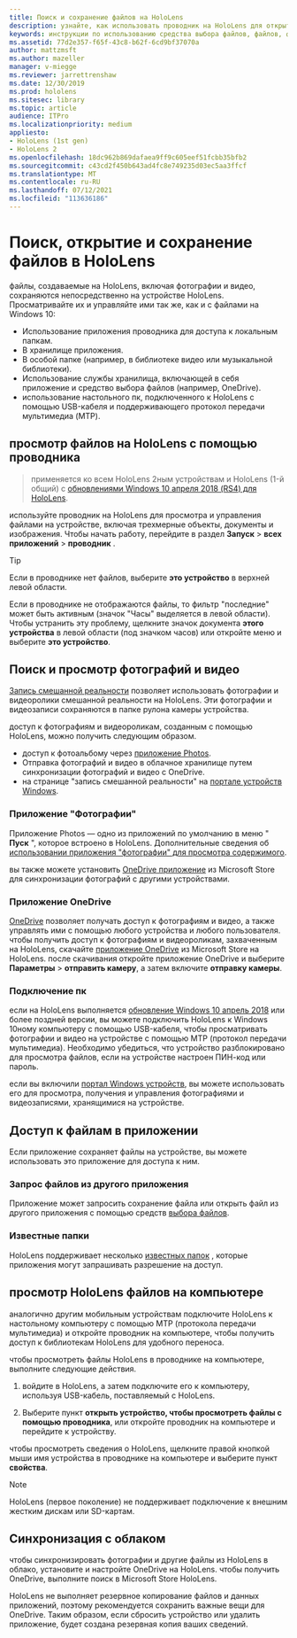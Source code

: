 ```yaml
---
title: Поиск и сохранение файлов на HoloLens
description: узнайте, как использовать проводник на HoloLens для открытия, просмотра и управления файлами на устройстве смешанной реальности.
keywords: инструкции по использованию средства выбора файлов, файлов, фотографий, видео, изображений, OneDrive, хранилища, проводника, hololens
ms.assetid: 77d2e357-f65f-43c8-b62f-6cd9bf37070a
author: mattzmsft
ms.author: mazeller
manager: v-miegge
ms.reviewer: jarrettrenshaw
ms.date: 12/30/2019
ms.prod: hololens
ms.sitesec: library
ms.topic: article
audience: ITPro
ms.localizationpriority: medium
appliesto:
- HoloLens (1st gen)
- HoloLens 2
ms.openlocfilehash: 18dc962b869dafaea9ff9c605eef51fcbb35bfb2
ms.sourcegitcommit: c43cd2f450b643ad4fc8e749235d03ec5aa3ffcf
ms.translationtype: MT
ms.contentlocale: ru-RU
ms.lasthandoff: 07/12/2021
ms.locfileid: "113636186"
---
```

# <a name="find-open-and-save-files-on-hololens"></a>Поиск, открытие и сохранение файлов в HoloLens

файлы, создаваемые на HoloLens, включая фотографии и видео, сохраняются непосредственно на устройстве HoloLens. Просматривайте их и управляйте ими так же, как и с файлами на Windows 10:

- Использование приложения проводника для доступа к локальным папкам.
- В хранилище приложения.
- В особой папке (например, в библиотеке видео или музыкальной библиотеки).
- Использование службы хранилища, включающей в себя приложение и средство выбора файлов (например, OneDrive).
- использование настольного пк, подключенного к HoloLens с помощью USB-кабеля и поддерживающего протокол передачи мультимедиа (MTP).

## <a name="view-files-on-hololens-using-file-explorer"></a>просмотр файлов на HoloLens с помощью проводника

> применяется ко всем HoloLens 2ным устройствам и HoloLens (1-й общий) с [обновлениями Windows 10 апреля 2018 (RS4) для HoloLens](/windows/mixed-reality/release-notes-april-2018).

используйте проводник на HoloLens для просмотра и управления файлами на устройстве, включая трехмерные объекты, документы и изображения. Чтобы начать работу, перейдите в раздел **Запуск**   >  **всех приложений**   >  **проводник** .

> [!TIP]
> Если в проводнике нет файлов, выберите **это устройство** в верхней левой области.

Если в проводнике не отображаются файлы, то фильтр "последние" может быть активным (значок "Часы" выделяется в левой области). Чтобы устранить эту проблему, щелкните значок документа **этого устройства** в левой области (под значком часов) или откройте меню и выберите **это устройство**.

## <a name="find-and-view-your-photos-and-videos"></a>Поиск и просмотр фотографий и видео

[Запись смешанной реальности](holographic-photos-and-videos.md) позволяет использовать фотографии и видеоролики смешанной реальности на HoloLens.  Эти фотографии и видеозаписи сохраняются в папке рулона камеры устройства.

доступ к фотографиям и видеороликам, созданным с помощью HoloLens, можно получить следующим образом.

- доступ к фотоальбому через [приложение Photos](holographic-photos-and-videos.md).
- Отправка фотографий и видео в облачное хранилище путем синхронизации фотографий и видео с OneDrive.
- на странице "запись смешанной реальности" на [портале устройств Windows](/windows/mixed-reality/using-the-windows-device-portal#mixed-reality-capture).

### <a name="photos-app"></a>Приложение "Фотографии"

Приложение Photos — одно из приложений по умолчанию в меню " **Пуск** ", которое встроено в HoloLens. Дополнительные сведения об [использовании приложения "фотографии" для просмотра содержимого](holographic-photos-and-videos.md).

вы также можете установить [OneDrive приложение](https://www.microsoft.com/p/onedrive/9wzdncrfj1p3) из Microsoft Store для синхронизации фотографий с другими устройствами.

### <a name="onedrive-app"></a>Приложение OneDrive

[OneDrive](https://onedrive.live.com/) позволяет получать доступ к фотографиям и видео, а также управлять ими с помощью любого устройства и любого пользователя. чтобы получить доступ к фотографиям и видеороликам, захваченным на HoloLens, скачайте [приложение OneDrive](https://www.microsoft.com/p/onedrive/9wzdncrfj1p3) из Microsoft Store на HoloLens. после скачивания откройте приложение OneDrive и выберите **Параметры**  >  **отправить камеру**, а затем включите **отправку камеры**.

### <a name="connect-to-a-pc"></a>Подключение пк

если на HoloLens выполняется [обновление Windows 10 апрель 2018](/windows/mixed-reality/release-notes-april-2018) или более поздней версии, вы можете подключить HoloLens к Windows 10ному компьютеру с помощью USB-кабеля, чтобы просматривать фотографии и видео на устройстве с помощью MTP (протокол передачи мультимедиа). Необходимо убедиться, что устройство разблокировано для просмотра файлов, если на устройстве настроен ПИН-код или пароль.  

если вы включили [портал Windows устройств](/windows/mixed-reality/using-the-windows-device-portal), вы можете использовать его для просмотра, получения и управления фотографиями и видеозаписями, хранящимися на устройстве.

## <a name="access-files-within-an-app"></a>Доступ к файлам в приложении

Если приложение сохраняет файлы на устройстве, вы можете использовать это приложение для доступа к ним.

### <a name="requesting-files-from-another-app"></a>Запрос файлов из другого приложения

Приложение может запросить сохранение файла или открыть файл из другого приложения с помощью средств [выбора файлов](/windows/mixed-reality/app-model#file-pickers).

### <a name="known-folders"></a>Известные папки

HoloLens поддерживает несколько [известных папок](/windows/mixed-reality/app-model#known-folders) , которые приложения могут запрашивать разрешение на доступ.

## <a name="view-hololens-files-on-your-pc"></a>просмотр HoloLens файлов на компьютере

аналогично другим мобильным устройствам подключите HoloLens к настольному компьютеру с помощью MTP (протокола передачи мультимедиа) и откройте проводник на компьютере, чтобы получить доступ к библиотекам HoloLens для удобного переноса.

чтобы просмотреть файлы HoloLens в проводнике на компьютере, выполните следующие действия.

1. войдите в HoloLens, а затем подключите его к компьютеру, используя USB-кабель, поставляемый с HoloLens.

1. Выберите пункт **открыть устройство, чтобы просмотреть файлы с помощью проводника**, или откройте проводник на компьютере и перейдите к устройству.

чтобы просмотреть сведения о HoloLens, щелкните правой кнопкой мыши имя устройства в проводнике на компьютере и выберите пункт **свойства**.

> [!NOTE]
> HoloLens (первое поколение) не поддерживает подключение к внешним жестким дискам или SD-картам.

## <a name="sync-to-the-cloud"></a>Синхронизация с облаком

чтобы синхронизировать фотографии и другие файлы из HoloLens в облако, установите и настройте OneDrive на HoloLens. чтобы получить OneDrive, выполните поиск в Microsoft Store HoloLens.

HoloLens не выполняет резервное копирование файлов и данных приложений, поэтому рекомендуется сохранить важные вещи для OneDrive. Таким образом, если сбросить устройство или удалить приложение, будет создана резервная копия ваших сведений.
